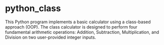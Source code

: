 # python_class
This Python program implements a basic calculator using a class-based approach (OOP). The class calculator is designed to perform four fundamental arithmetic operations: Addition, Subtraction, Multiplication, and Division on two user-provided integer inputs.
